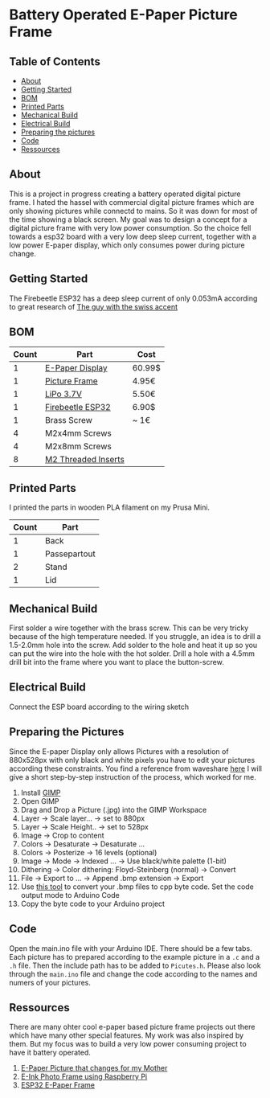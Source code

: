 # Battery Operated E-Paper Picture Frame

## Table of Contents

- [About](#about)
- [Getting Started](#getting_started)
- [BOM](#bom)
- [Printed Parts](#printed_parts)
- [Mechanical Build](#mechanics)
- [Electrical Build](#electronics)
- [Preparing the pictures](#pictures)
- [Code](#code)
- [Ressources](#ressources)

## About <a name = "about"></a>

This is a project in progress creating a battery operated digital picture frame. I hated the hassel with commercial digital picture frames which are only showing pictures while connectd to mains. So it was down for most of the time showing a black screen.
My goal was to design a concept for a digital picture frame with very low power consumption. So the choice fell towards a esp32 board with a very low deep sleep current, together with a low power E-paper display, which only consumes power during picture change.

## Getting Started <a name = "getting_started"></a>

The Firebeetle ESP32 has a deep sleep current of only 0.053mA according to great research of [The guy with the swiss accent](https://docs.google.com/spreadsheets/d/1Mu-bNwpnkiNUiM7f2dx8-gPnIAFMibsC2hMlWhIHbPQ/edit#gid=0)

## BOM <a name = "bom"></a>

| Count | Part  | Cost  |
|---|---|---|
| 1 | [E-Paper Display](https://www.waveshare.com/7.5inch-hd-e-paper-hat.htm)  | 60.99$  |
| 1 | [Picture Frame](https://www.nanu-nana.de/bilderrahmen-classic-15-x-20-cm-eiche-2002262014571/)  |  4.95€ |
| 1 |  [LiPo 3.7V](https://www.welectron.com/LiPo-Flachakku-503562-37V-1200mAh)  | 5.50€  |
| 1 | [Firebeetle ESP32](https://www.dfrobot.com/product-1590.html) | 6.90$ |
| 1 | Brass Screw | ~ 1€ |
| 4 | M2x4mm Screws |  |
| 4 | M2x8mm Screws |  |
| 8 | [M2 Threaded Inserts](https://www.amazon.de/gp/product/B08K1BVGN9/ref=ppx_yo_dt_b_asin_title_o04_s00?ie=UTF8&th=1) |  |

## Printed Parts <a name = "printed_parts"></a>

I printed the parts in wooden PLA filament on my Prusa Mini.

| Count | Part |
| --- | --- |
| 1 | Back |
| 1 | Passepartout |
| 2 | Stand |
| 1 | Lid |

## Mechanical Build <a name = "mechanics"></a>

First solder a wire together with the brass screw. This can be very tricky because of the high temperature needed.
If you struggle, an idea is to drill a 1.5-2.0mm hole into the screw. Add solder to the hole and heat it up so you can put the wire into the hole with the hot solder.
Drill a hole with a 4.5mm drill bit into the frame where you want to place the button-screw.

## Electrical Build <a name = "electronics"></a>

Connect the ESP board according to the wiring sketch 

## Preparing the Pictures <a name = "pictures"></a>

Since the E-paper Display only allows Pictures with a resolution of 880x528px with only black and white pixels you have to edit your pictures according these constraints. You find a reference from waveshare [here](https://www.waveshare.com/wiki/E-Paper_Floyd-Steinberg)
I will give a short step-by-step instruction of the process, which worked for me.

1. Install [GIMP](https://www.gimp.org/)
2. Open GIMP
3. Drag and Drop a Picture (.jpg) into the GIMP Workspace
4. Layer -> Scale layer... → set to 880px
5. Layer -> Scale Height.. -> set to 528px
6. Image → Crop to content
7. Colors → Desaturate → Desaturate ...
8. Colors → Posterize → 16 levels (optional)
9. Image → Mode → Indexed ... → Use black/white palette (1-bit)
10. Dithering → Color dithering: Floyd-Steinberg (normal) → Convert
11. File → Export to ... → Append .bmp extension → Export
12. Use [this tool](https://javl.github.io/image2cpp/) to convert your .bmp files to cpp byte code. Set the code output mode to Arduino Code
13. Copy the byte code to your Arduino project

## Code <a name = "code"></a>

Open the main.ino file with your Arduino IDE. There should be a few tabs. Each picture has to prepared according to the example picture in a `.c` and a `.h` file. Then the include path has to be added to `Picutes.h`.
Please also look through the `main.ino` file and change the code according to the names and numers of your pictures.

## Ressources <a name = "ressources"></a>

There are many ohter cool e-paper based picture frame projects out there which have many other special features. My work was also inspired by them. But my focus was to build a very low power consuming project to have it battery operated.

1. [E-Paper Picture that changes for my Mother](https://www.youtube.com/watch?v=YawP9RjPcJA)
2. [E-Ink Photo Frame using Raspberry Pi](https://www.youtube.com/watch?v=K_ueApCixTA)
3. [ESP32 E-Paper Frame](https://github.com/dani3lwinter/ESP32_ePaper_Frame)